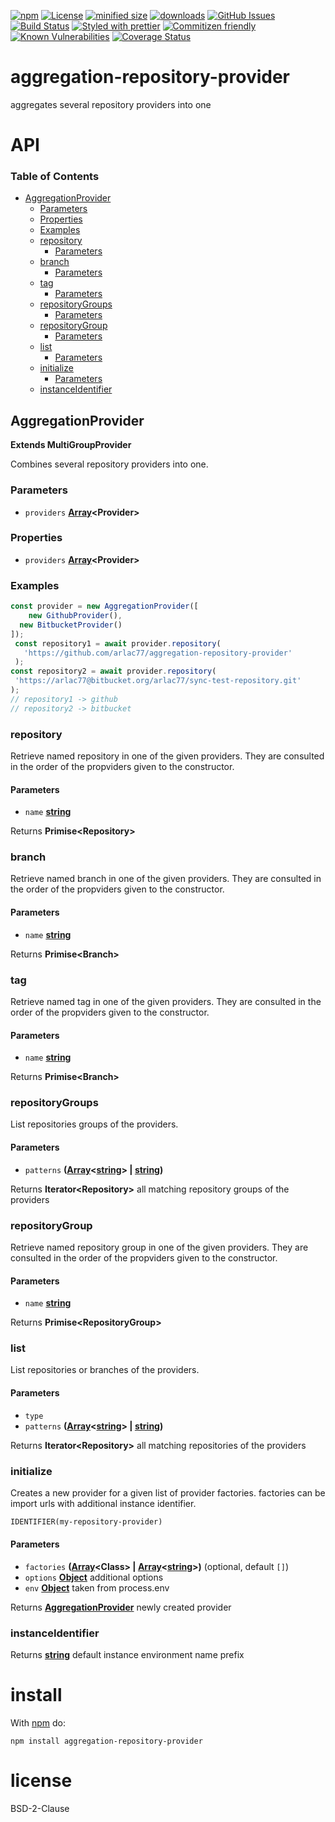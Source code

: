 [![npm](https://img.shields.io/npm/v/aggregation-repository-provider.svg)](https://www.npmjs.com/package/aggregation-repository-provider)
[![License](https://img.shields.io/badge/License-BSD%203--Clause-blue.svg)](https://opensource.org/licenses/BSD-3-Clause)
[![minified size](https://badgen.net/bundlephobia/min/aggregation-repository-provider)](https://bundlephobia.com/result?p=aggregation-repository-provider)
[![downloads](http://img.shields.io/npm/dm/aggregation-repository-provider.svg?style=flat-square)](https://npmjs.org/package/aggregation-repository-provider)
[![GitHub Issues](https://img.shields.io/github/issues/arlac77/aggregation-repository-provider.svg?style=flat-square)](https://github.com/arlac77/aggregation-repository-provider/issues)
[![Build Status](https://img.shields.io/endpoint.svg?url=https%3A%2F%2Factions-badge.atrox.dev%2Farlac77%2Faggregation-repository-provider%2Fbadge\&style=flat)](https://actions-badge.atrox.dev/arlac77/aggregation-repository-provider/goto)
[![Styled with prettier](https://img.shields.io/badge/styled_with-prettier-ff69b4.svg)](https://github.com/prettier/prettier)
[![Commitizen friendly](https://img.shields.io/badge/commitizen-friendly-brightgreen.svg)](http://commitizen.github.io/cz-cli/)
[![Known Vulnerabilities](https://snyk.io/test/github/arlac77/aggregation-repository-provider/badge.svg)](https://snyk.io/test/github/arlac77/aggregation-repository-provider)
[![Coverage Status](https://coveralls.io/repos/arlac77/aggregation-repository-provider/badge.svg)](https://coveralls.io/github/arlac77/aggregation-repository-provider)

# aggregation-repository-provider

aggregates several repository providers into one

# API

<!-- Generated by documentation.js. Update this documentation by updating the source code. -->

### Table of Contents

*   [AggregationProvider](#aggregationprovider)
    *   [Parameters](#parameters)
    *   [Properties](#properties)
    *   [Examples](#examples)
    *   [repository](#repository)
        *   [Parameters](#parameters-1)
    *   [branch](#branch)
        *   [Parameters](#parameters-2)
    *   [tag](#tag)
        *   [Parameters](#parameters-3)
    *   [repositoryGroups](#repositorygroups)
        *   [Parameters](#parameters-4)
    *   [repositoryGroup](#repositorygroup)
        *   [Parameters](#parameters-5)
    *   [list](#list)
        *   [Parameters](#parameters-6)
    *   [initialize](#initialize)
        *   [Parameters](#parameters-7)
    *   [instanceIdentifier](#instanceidentifier)

## AggregationProvider

**Extends MultiGroupProvider**

<!-- skip-example -->

Combines several repository providers into one.

### Parameters

*   `providers` **[Array](https://developer.mozilla.org/docs/Web/JavaScript/Reference/Global_Objects/Array)\<Provider>** 

### Properties

*   `providers` **[Array](https://developer.mozilla.org/docs/Web/JavaScript/Reference/Global_Objects/Array)\<Provider>** 

### Examples

```javascript
const provider = new AggregationProvider([
    new GithubProvider(),
  new BitbucketProvider()
]);
 const repository1 = await provider.repository(
   'https://github.com/arlac77/aggregation-repository-provider'
 );
const repository2 = await provider.repository(
 'https://arlac77@bitbucket.org/arlac77/sync-test-repository.git'
);
// repository1 -> github
// repository2 -> bitbucket
```

### repository

Retrieve named repository in one of the given providers.
They are consulted in the order of the propviders given to the constructor.

#### Parameters

*   `name` **[string](https://developer.mozilla.org/docs/Web/JavaScript/Reference/Global_Objects/String)** 

Returns **Primise\<Repository>** 

### branch

Retrieve named branch in one of the given providers.
They are consulted in the order of the propviders given to the constructor.

#### Parameters

*   `name` **[string](https://developer.mozilla.org/docs/Web/JavaScript/Reference/Global_Objects/String)** 

Returns **Primise\<Branch>** 

### tag

Retrieve named tag in one of the given providers.
They are consulted in the order of the propviders given to the constructor.

#### Parameters

*   `name` **[string](https://developer.mozilla.org/docs/Web/JavaScript/Reference/Global_Objects/String)** 

Returns **Primise\<Branch>** 

### repositoryGroups

List repositories groups of the providers.

#### Parameters

*   `patterns` **([Array](https://developer.mozilla.org/docs/Web/JavaScript/Reference/Global_Objects/Array)<[string](https://developer.mozilla.org/docs/Web/JavaScript/Reference/Global_Objects/String)> | [string](https://developer.mozilla.org/docs/Web/JavaScript/Reference/Global_Objects/String))** 

Returns **Iterator\<Repository>** all matching repository groups of the providers

### repositoryGroup

Retrieve named repository group in one of the given providers.
They are consulted in the order of the propviders given to the constructor.

#### Parameters

*   `name` **[string](https://developer.mozilla.org/docs/Web/JavaScript/Reference/Global_Objects/String)** 

Returns **Primise\<RepositoryGroup>** 

### list

List repositories or branches of the providers.

#### Parameters

*   `type`  
*   `patterns` **([Array](https://developer.mozilla.org/docs/Web/JavaScript/Reference/Global_Objects/Array)<[string](https://developer.mozilla.org/docs/Web/JavaScript/Reference/Global_Objects/String)> | [string](https://developer.mozilla.org/docs/Web/JavaScript/Reference/Global_Objects/String))** 

Returns **Iterator\<Repository>** all matching repositories of the providers

### initialize

Creates a new provider for a given list of provider factories.
factories can be import urls with additional instance identifier.

```txt
IDENTIFIER(my-repository-provider)
```

#### Parameters

*   `factories` **([Array](https://developer.mozilla.org/docs/Web/JavaScript/Reference/Global_Objects/Array)\<Class> | [Array](https://developer.mozilla.org/docs/Web/JavaScript/Reference/Global_Objects/Array)<[string](https://developer.mozilla.org/docs/Web/JavaScript/Reference/Global_Objects/String)>)**  (optional, default `[]`)
*   `options` **[Object](https://developer.mozilla.org/docs/Web/JavaScript/Reference/Global_Objects/Object)** additional options
*   `env` **[Object](https://developer.mozilla.org/docs/Web/JavaScript/Reference/Global_Objects/Object)** taken from process.env

Returns **[AggregationProvider](#aggregationprovider)** newly created provider

### instanceIdentifier

Returns **[string](https://developer.mozilla.org/docs/Web/JavaScript/Reference/Global_Objects/String)** default instance environment name prefix

# install

With [npm](http://npmjs.org) do:

```shell
npm install aggregation-repository-provider
```

# license

BSD-2-Clause

